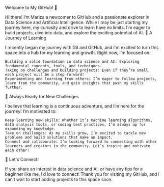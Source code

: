 Welcome to My GitHub! 👋

Hi there! I’m Mariza a newcomer to GitHub and a passionate explorer in Data Science and Artificial Intelligence. While I may be just starting my journey here, my curiosity and drive to learn have no limits. I’m eager to build projects, dive into data, and explore the exciting potential of AI.
🌱 A Journey of Learning

I recently began my journey with Git and GitHub, and I'm excited to turn this space into a hub for my learning and growth. Right now, I’m focused on:

    Building a solid foundation in data science and AI: Exploring fundamental concepts, tools, and techniques.
    Taking on challenges and building projects: Even if they’re small, each project will be a step forward!
    Experimenting and learning from others: I’m eager to follow projects, learn from the community, and gain insights that push my skills further.

🚀 Always Ready for New Challenges

I believe that learning is a continuous adventure, and I’m here for the journey! I’m motivated to:

    Keep learning new skills: Whether it’s machine learning algorithms, data analysis tools, or coding best practices, I’m always up for expanding my knowledge.
    Take on challenges: As my skills grow, I’m excited to tackle new problems and build solutions that make an impact.
    Connect and collaborate: I’m looking forward to connecting with other learners and creators in the community. Let’s inspire and motivate each other!

🔗 Let's Connect!

If you share an interest in data science and AI, or have any tips for a beginner like me, I’d love to connect! Thank you for visiting my GitHub, and I can’t wait to start adding projects to this space soon.
